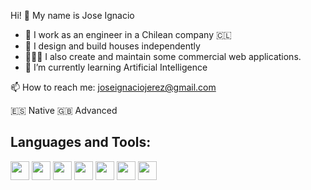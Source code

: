 Hi! 👋 My name is Jose Ignacio 

- 🔭 I work as an engineer in a Chilean company 🇨🇱
- 🏡 I design and build houses independently
- 👨🏻‍💻 I also create and maintain some commercial web applications. 
- 🌱 I’m currently learning Artificial Intelligence


📫 How to reach me: joseignaciojerez@gmail.com

:es: Native
:gb: Advanced

<h2>Languages and Tools:</h2>
  
  
<img src="https://raw.githubusercontent.com/jmnote/z-icons/master/svg/ruby.svg" width="30" height="30"/>
<img src="https://raw.githubusercontent.com/jmnote/z-icons/master/svg/c.svg" width="30" height="30">
<img src="https://raw.githubusercontent.com/jmnote/z-icons/master/svg/javascript.svg" width="30" height="30">
<img src="https://raw.githubusercontent.com/jmnote/z-icons/master/svg/python.svg" width="30" height="30">
<img src="https://raw.githubusercontent.com/jmnote/z-icons/master/svg/git.svg" width="30" height="30">
<img src="https://raw.githubusercontent.com/jmnote/z-icons/master/svg/github.svg" width="30" height="30">
<img src="https://raw.githubusercontent.com/jmnote/z-icons/master/svg/bootstrap.svg" width="30" height="30">
   
  






